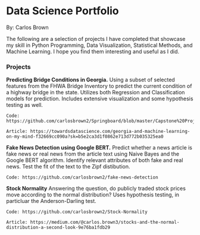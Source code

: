 # Data Science Portfolio
By: Carlos Brown

The following are a selection of projects I have completed that showcase my skill in Python Programming, Data Visualization, Statistical Methods, and Machine Learning. I hope you find them interesting and useful as I did.

### Projects

**Predicting Bridge Conditions in Georgia.** Using a subset of selected features from the FHWA Bridge Inventory to predict the current condition of a highway bridge in the state. Utilizes both Regression and Classification models for prediction. Includes extensive visualization and some hypothesis testing as well.

    Code: https://github.com/carlosbrown2/Springboard/blob/master/Capstone%20Project%201/Capstone%20Project%201.ipynb

    Article: https://towardsdatascience.com/georgia-and-machine-learning-on-my-mind-f32669cc090a?sk=b5e2ca3d1f0862e713d772b035325ea0

**Fake News Detection using Google BERT.** Predict whether a news article is fake news or real news from the article text using Naive Bayes and the Google BERT algorithm. Identify relevant attributes of both fake and real news. Test the fit of the text to the Zipf distibution. 

    Code: https://github.com/carlosbrown2/fake-news-detection

**Stock Normality** Answering the question, do publicly traded stock prices move according to the normal distribution? Uses hypothesis testing, in particluar the Anderson-Darling test.

    Code: https://github.com/carlosbrown2/Stock-Normality

    Article: https://medium.com/@carlos.brown3/stocks-and-the-normal-distribution-a-second-look-9e76ba1fdb29
